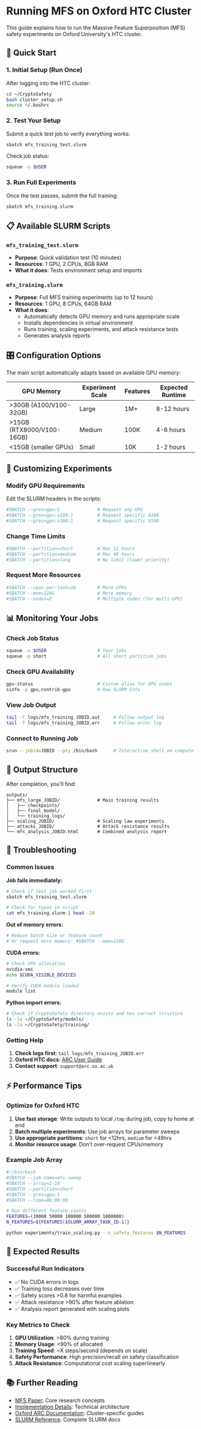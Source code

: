 # Running MFS on Oxford HTC Cluster

This guide explains how to run the Massive Feature Superposition (MFS) safety experiments on Oxford University's HTC cluster.

## 🚀 Quick Start

### 1. Initial Setup (Run Once)

After logging into the HTC cluster:

```bash
cd ~/CryptoSafety
bash cluster_setup.sh
source ~/.bashrc
```

### 2. Test Your Setup

Submit a quick test job to verify everything works:

```bash
sbatch mfs_training_test.slurm
```

Check job status:
```bash
squeue -u $USER
```

### 3. Run Full Experiments

Once the test passes, submit the full training:

```bash
sbatch mfs_training.slurm
```

## 📋 Available SLURM Scripts

### `mfs_training_test.slurm`
- **Purpose**: Quick validation test (10 minutes)
- **Resources**: 1 GPU, 2 CPUs, 8GB RAM
- **What it does**: Tests environment setup and imports

### `mfs_training.slurm`
- **Purpose**: Full MFS training experiments (up to 12 hours)
- **Resources**: 1 GPU, 8 CPUs, 64GB RAM  
- **What it does**: 
  - Automatically detects GPU memory and runs appropriate scale
  - Installs dependencies in virtual environment
  - Runs training, scaling experiments, and attack resistance tests
  - Generates analysis reports

## 🎛️ Configuration Options

The main script automatically adapts based on available GPU memory:

| GPU Memory | Experiment Scale | Features | Expected Runtime |
|------------|------------------|----------|------------------|
| >30GB (A100/V100-32GB) | Large | 1M+ | 8-12 hours |
| >15GB (RTX8000/V100-16GB) | Medium | 100K | 4-6 hours |
| <15GB (smaller GPUs) | Small | 10K | 1-2 hours |

## 🔧 Customizing Experiments

### Modify GPU Requirements

Edit the SLURM headers in the scripts:

```bash
#SBATCH --gres=gpu:1              # Request any GPU
#SBATCH --gres=gpu:a100:1         # Request specific A100
#SBATCH --gres=gpu:v100:1         # Request specific V100
```

### Change Time Limits

```bash
#SBATCH --partition=short         # Max 12 hours
#SBATCH --partition=medium        # Max 48 hours  
#SBATCH --partition=long          # No limit (lower priority)
```

### Request More Resources

```bash
#SBATCH --cpus-per-task=16        # More CPUs
#SBATCH --mem=128G                # More memory
#SBATCH --nodes=2                 # Multiple nodes (for multi-GPU)
```

## 📊 Monitoring Your Jobs

### Check Job Status
```bash
squeue -u $USER                   # Your jobs
squeue -p short                   # All short partition jobs
```

### Check GPU Availability
```bash
gpu-status                        # Custom alias for GPU nodes
sinfo -p gpu,contrib-gpu          # Raw SLURM info
```

### View Job Output
```bash
tail -f logs/mfs_training_JOBID.out     # Follow output log
tail -f logs/mfs_training_JOBID.err     # Follow error log
```

### Connect to Running Job
```bash
srun --jobid=JOBID --pty /bin/bash      # Interactive shell on compute node
```

## 📁 Output Structure

After completion, you'll find:

```
outputs/
├── mfs_large_JOBID/              # Main training results
│   ├── checkpoints/
│   ├── final_model/
│   └── training_logs/
├── scaling_JOBID/                # Scaling law experiments  
├── attacks_JOBID/                # Attack resistance results
└── mfs_analysis_JOBID.html       # Combined analysis report
```

## 🐛 Troubleshooting

### Common Issues

**Job fails immediately:**
```bash
# Check if test job worked first
sbatch mfs_training_test.slurm

# Check for typos in script
cat mfs_training.slurm | head -20
```

**Out of memory errors:**
```bash
# Reduce batch size or feature count
# Or request more memory: #SBATCH --mem=128G
```

**CUDA errors:**
```bash
# Check GPU allocation
nvidia-smi
echo $CUDA_VISIBLE_DEVICES

# Verify CUDA module loaded
module list
```

**Python import errors:**
```bash
# Check if CryptoSafety directory exists and has correct structure
ls -la ~/CryptoSafety/models/
ls -la ~/CryptoSafety/training/
```

### Getting Help

1. **Check logs first**: `tail logs/mfs_training_JOBID.err`
2. **Oxford HTC docs**: [ARC User Guide](https://arc-user-guide.readthedocs.io/)
3. **Contact support**: `support@arc.ox.ac.uk`

## ⚡ Performance Tips

### Optimize for Oxford HTC

1. **Use fast storage**: Write outputs to local `/tmp` during job, copy to home at end
2. **Batch multiple experiments**: Use job arrays for parameter sweeps
3. **Use appropriate partitions**: `short` for <12hrs, `medium` for <48hrs
4. **Monitor resource usage**: Don't over-request CPUs/memory

### Example Job Array

```bash
#!/bin/bash
#SBATCH --job-name=mfs-sweep
#SBATCH --array=1-10
#SBATCH --partition=short
#SBATCH --gres=gpu:1
#SBATCH --time=06:00:00

# Run different feature counts
FEATURES=(10000 50000 100000 500000 1000000)
N_FEATURES=${FEATURES[$SLURM_ARRAY_TASK_ID-1]}

python experiments/train_scaling.py --n_safety_features $N_FEATURES
```

## 🎯 Expected Results

### Successful Run Indicators

- ✅ No CUDA errors in logs
- ✅ Training loss decreases over time  
- ✅ Safety scores >0.8 for harmful examples
- ✅ Attack resistance >90% after feature ablation
- ✅ Analysis report generated with scaling plots

### Key Metrics to Check

1. **GPU Utilization**: >80% during training
2. **Memory Usage**: <90% of allocated
3. **Training Speed**: ~X steps/second (depends on scale)
4. **Safety Performance**: High precision/recall on safety classification
5. **Attack Resistance**: Computational cost scaling superlinearly

## 📚 Further Reading

- [MFS Paper](../README.md): Core research concepts
- [Implementation Details](../IMPLEMENTATION_SUMMARY.md): Technical architecture
- [Oxford ARC Documentation](https://arc-user-guide.readthedocs.io/): Cluster-specific guides
- [SLURM Reference](https://slurm.schedmd.com/documentation.html): Complete SLURM docs 